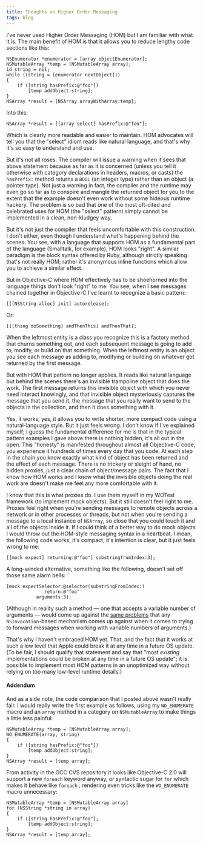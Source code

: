 ```yaml
---
title: Thoughts on Higher Order Messaging
tags: blog
---
```


I've never used Higher Order Messaging (HOM) but I am familiar with what it is. The main benefit of HOM is that it allows you to reduce lengthy code sections like this:

    NSEnumerator *enumerator = [array objectEnumerator];
    NSMutableArray *temp = [NSMutableArray array];
    id string = nil;
    while ((string = [enumerator nextObject]))
    {
        if ([string hasPrefix:@"foo"])
            [temp addObject:string];
    }
    NSArray *result = [NSArray arrayWithArray:temp];

Into this:

    NSArray *result = [[array select] hasPrefix:@"foo"];

Which is clearly more readable and easier to maintain. HOM advocates will tell you that the "select" idiom reads like natural language, and that's why it's so easy to understand and use.

But it's not all roses. The compiler will issue a warning when it sees that above statement because as far as it is concerned (unless you tell it otherwise with category declarations in headers, macros, or casts) the `hasPrefix:` method returns a `BOOL` (an integer type) rather than an object (a pointer type). Not just a warning in fact, the compiler and the runtime may even go so far as to conspire and mangle the returned object for you to the extent that the example doesn't even work without some hideous runtime hackery. The problem is so bad that one of the most oft-cited and celebrated uses for HOM (the "select" pattern) simply cannot be implemented in a clean, non-kludgey way.

But it's not just the compiler that feels uncomfortable with this construction. I don't either, even though I understand what's happening behind the scenes. You see, with a language that supports HOM as a fundamental part of the language (Smalltalk, for example), HOM looks "right". A similar paradigm is the block syntax offered by Ruby, although strictly speaking that's not really HOM; rather it's anonymous inline functions which allow you to achieve a similar effect.

But in Objective-C where HOM effectively has to be shoehorned into the language things don't look "right" to me. You see, when I see messages chained together in Objective-C I've learnt to recognize a basic pattern:

    [[[NSString alloc] init] autorelease];

Or:

    [[[thing doSomething] andThenThis] andThenThat];

When the leftmost entity is a class you recognize this is a factory method that churns something out, and each subsequent message is going to add to, modify, or build on that something. When the leftmost entity is an object you see each message as adding to, modifying or building on whatever got returned by the first message.

But with HOM that pattern no longer applies. It reads like natural language but behind the scenes there's an invisible trampoline object that does the work. The first message returns this invisible object with which you never need interact knowingly, and that invisible object mysteriously captures the message that you send it, the message that you really want to send to the objects in the collection, and then it does something with it.

Yes, it works; yes, it allows you to write shorter, more compact code using a natural-language style. But it just feels wrong. I don't know if I've explained myself; I guess the fundamental difference for me is that in the typical pattern examples I gave above there is nothing hidden, it's all out in the open. This "honesty" is manifested throughout almost all Objective-C code, you experience it hundreds of times every day that you code. At each step in the chain you know exactly what kind of object has been returned and the effect of each message. There is no trickery or sleight of hand, no hidden proxies, just a clear chain of object/message pairs. The fact that I know how HOM works and I know what the invisible objects doing the real work are doesn't make me feel any more comfortable with it.

I know that this is what proxies do. I use them myself in my WOTest framework (to implement mock objects). But it still doesn't feel right to me. Proxies feel right when you're sending messages to remote objects across a network or in other processes or threads, but not when you're sending a message to a local instance of `NSArray`, so close that you could touch it and all of the objects inside it. If I could think of a better way to do mock objects I would throw out the HOM-style messaging syntax in a heartbeat. I mean, the following code works, it's compact, it's intention is clear, but it just feels wrong to me:

    [[mock expect] returning:@"foo"] substringfromIndex:3];

A long-winded alternative, something like the following, doesn't set off those same alarm bells:

    [mock expectSelector:@selector(substringFromIndex:)
                  return:@"foo"
               arguments:3];

(Although in reality such a method — one that accepts a variable number of arguments — would come up against the [same problems](http://wincent.dev/a/about/wincent/weblog/archives/2006/02/more_than_i_eve.php) that any `NSInvocation`-based mechanism comes up against when it comes to trying to forward messages when working with variable numbers of arguments.)

That's why I haven't embraced HOM yet. That, and the fact that it works at such a low level that Apple could break it at any time in a future OS update. (To be fair, I should qualify that statement and say that "most _existing_ implementations could be broken at any time in a future OS update"; it is possible to implement most HOM patterns in an unoptimized way without relying on too many low-level runtime details.)

#### Addendum

And as a side note, the code comparison that I posted above wasn't really fair. I would really write the first example as follows, using my `WO_ENUMERATE` macro and an `array` method in a category on `NSMutableArray` to make things a little less painful:

    NSMutableArray *temp = [NSMutableArray array];
    WO_ENUMERATE(array, string)
    {
        if ([string hasPrefix:@"foo"])
            [temp addObject:string];
    }
    NSArray *result = [temp array];

From activity in the GCC CVS repository it looks like Objective-C 2.0 will support a new `foreach` keyword anyway, or syntactic sugar for `for` which makes it behave like `foreach` , rendering even tricks like the `WO_ENUMERATE` macro unnecessary:

    NSMutableArray *temp = [NSMutableArray array]
    for (NSString *string in array)
    {
        if ([string hasPrefix:@"foo"];
            [temp addObject:string];
    }
    NSArray *result = [temp array];
